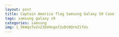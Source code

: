 ```yaml
---
layout: post
title: Captain America flag Samsung Galaxy S9 Case
tags: samsung galaxy s9
categories: samsung
img: 1_9kWqoTw2n23bVHogef2uDt0QrmZifUs
---
```

